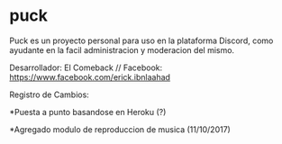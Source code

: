 # puck

Puck es un proyecto personal para uso en la plataforma Discord, como ayudante en la facil administracion y moderacion del mismo.

Desarrollador: El Comeback // Facebook: https://www.facebook.com/erick.ibnlaahad

Registro de Cambios:

*Puesta a punto basandose en Heroku (?) 

*Agregado modulo de reproduccion de musica (11/10/2017)
